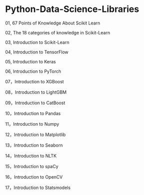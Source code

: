 # Python-Data-Science-Libraries

01, 67 Points of Knowledge About Scikit Learn

02, The 18 categories of knowledge in Scikit-Learn

03, Introduction to Scikit-Learn

04, Introduction to TensorFlow

05, Introduction to Keras

06, Introduction to PyTorch

07，Introduction to XGBoost

08，Introduction to LightGBM

09，Introduction to CatBoost

10，Introduction to Pandas

11，Introduction to Numpy

12，Introduction to Matplotlib

13，Introduction to Seaborn

14，Introduction to NLTK

15，Introduction to spaCy

16，Introduction to OpenCV

17，Introduction to Statsmodels

